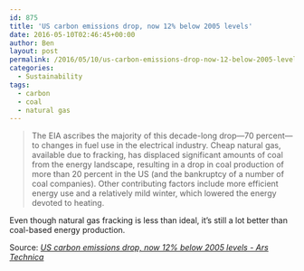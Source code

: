 ```yaml
---
id: 875
title: 'US carbon emissions drop, now 12% below 2005 levels'
date: 2016-05-10T02:46:45+00:00
author: Ben
layout: post
permalink: /2016/05/10/us-carbon-emissions-drop-now-12-below-2005-levels/
categories:
  - Sustainability
tags:
  - carbon
  - coal
  - natural gas
---
```

> The EIA ascribes the majority of this decade-long drop—70 percent—to changes in fuel use in the electrical industry. Cheap natural gas, available due to fracking, has displaced significant amounts of coal from the energy landscape, resulting in a drop in coal production of more than 20 percent in the US (and the bankruptcy of a number of coal companies). Other contributing factors include more efficient energy use and a relatively mild winter, which lowered the energy devoted to heating.

Even though natural gas fracking is less than ideal, it&#8217;s still a lot better than coal-based energy production. 

Source: _[US carbon emissions drop, now 12% below 2005 levels - Ars Technica](http://arstechnica.com/science/2016/05/us-carbon-emissions-drop-now-12-below-2005-levels/)_